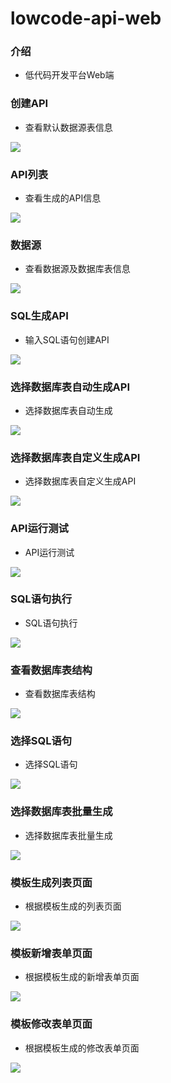 # lowcode-api-web

### 介绍
- 低代码开发平台Web端

### 创建API
- 查看默认数据源表信息

![](doc/images/1.png)

### API列表
- 查看生成的API信息

![](doc/images/2.png)

### 数据源
- 查看数据源及数据库表信息

![](doc/images/3.png)

### SQL生成API
- 输入SQL语句创建API

![](doc/images/4.png)

### 选择数据库表自动生成API
- 选择数据库表自动生成

![](doc/images/5.png)

### 选择数据库表自定义生成API
- 选择数据库表自定义生成API

![](doc/images/6.png)

### API运行测试
- API运行测试

![](doc/images/7.png)

### SQL语句执行
- SQL语句执行

![](doc/images/8.png)

### 查看数据库表结构
- 查看数据库表结构

![](doc/images/9.png)

### 选择SQL语句
- 选择SQL语句

![](doc/images/10.png)

### 选择数据库表批量生成
- 选择数据库表批量生成

![](doc/images/11.png)

### 模板生成列表页面
- 根据模板生成的列表页面

![](doc/images/12.png)

### 模板新增表单页面
- 根据模板生成的新增表单页面

![](doc/images/13.png)

### 模板修改表单页面
- 根据模板生成的修改表单页面

![](doc/images/14.png)